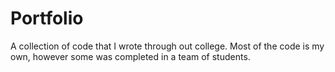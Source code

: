 # Portfolio
A collection of code that I wrote through out college. Most of the code is my own, however some was completed in a team of students.
